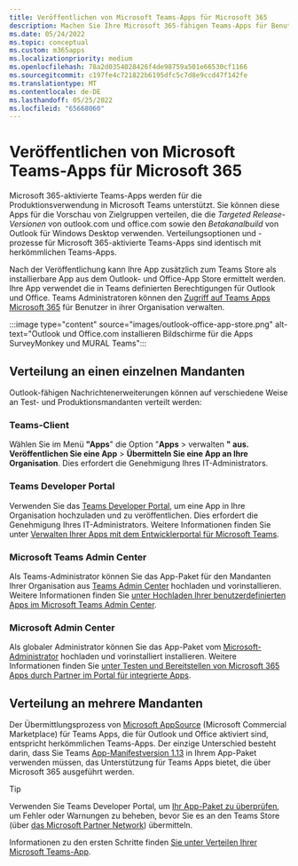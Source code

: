 ```yaml
---
title: Veröffentlichen von Microsoft Teams-Apps für Microsoft 365
description: Machen Sie Ihre Microsoft 365-fähigen Teams-Apps für Benutzer in Teams, Outlook und Office
ms.date: 05/24/2022
ms.topic: conceptual
ms.custom: m365apps
ms.localizationpriority: medium
ms.openlocfilehash: 78a2d0354028426f4de98759a501e66530cf1166
ms.sourcegitcommit: c197fe4c721822b6195dfc5c7d8e9ccd47f142fe
ms.translationtype: MT
ms.contentlocale: de-DE
ms.lasthandoff: 05/25/2022
ms.locfileid: "65668060"
---
```

# <a name="publish-teams-apps-for-microsoft-365"></a>Veröffentlichen von Microsoft Teams-Apps für Microsoft 365

Microsoft 365-aktivierte Teams-Apps werden für die Produktionsverwendung in Microsoft Teams unterstützt. Sie können diese Apps für die Vorschau von Zielgruppen verteilen, die die *Targeted Release-Versionen* von outlook.com und office.com sowie den *Betakanalbuild* von Outlook für Windows Desktop verwenden. Verteilungsoptionen und -prozesse für Microsoft 365-aktivierte Teams-Apps sind identisch mit herkömmlichen Teams-Apps.

Nach der Veröffentlichung kann Ihre App zusätzlich zum Teams Store als installierbare App aus dem Outlook- und Office-App Store ermittelt werden. Ihre App verwendet die in Teams definierten Berechtigungen für Outlook und Office. Teams Administratoren können den [Zugriff auf Teams Apps Microsoft 365](/MicrosoftTeams/manage-third-party-teams-apps) für Benutzer in ihrer Organisation verwalten.

:::image type="content" source="images/outlook-office-app-store.png" alt-text="Outlook und Office.com installieren Bildschirme für die Apps SurveyMonkey und MURAL Teams":::

## <a name="single-tenant-distribution"></a>Verteilung an einen einzelnen Mandanten

Outlook-fähigen Nachrichtenerweiterungen können auf verschiedene Weise an Test- und Produktionsmandanten verteilt werden:

### <a name="teams-client"></a>Teams-Client

Wählen Sie im Menü **"Apps**" die Option "**Apps** >  verwalten **" aus. Veröffentlichen Sie eine App** > **Übermitteln Sie eine App an Ihre Organisation**. Dies erfordert die Genehmigung Ihres IT-Administrators.

### <a name="teams-developer-portal"></a>Teams Developer Portal

Verwenden Sie das [Teams Developer Portal](https://dev.teams.microsoft.com/), um eine App in Ihre Organisation hochzuladen und zu veröffentlichen. Dies erfordert die Genehmigung Ihres IT-Administrators. Weitere Informationen finden Sie unter [Verwalten Ihrer Apps mit dem Entwicklerportal für Microsoft Teams](../concepts/build-and-test/teams-developer-portal.md).

### <a name="microsoft-teams-admin-center"></a>‎Microsoft Teams Admin Center

Als Teams-Administrator können Sie das App-Paket für den Mandanten Ihrer Organisation aus [Teams Admin Center](https://admin.teams.microsoft.com/) hochladen und vorinstallieren. Weitere Informationen finden Sie [unter Hochladen Ihrer benutzerdefinierten Apps im Microsoft Teams Admin Center](/MicrosoftTeams/upload-custom-apps).

### <a name="microsoft-admin-center"></a>Microsoft Admin Center

Als globaler Administrator können Sie das App-Paket vom [Microsoft-Administrator](https://admin.microsoft.com/) hochladen und vorinstalliert installieren. Weitere Informationen finden Sie [unter Testen und Bereitstellen von Microsoft 365 Apps durch Partner im Portal für integrierte Apps](/microsoft-365/admin/manage/test-and-deploy-microsoft-365-apps).

## <a name="multitenant-distribution"></a>Verteilung an mehrere Mandanten

Der Übermittlungsprozess von [Microsoft AppSource](https://appsource.microsoft.com/) (Microsoft Commercial Marketplace) für Teams Apps, die für Outlook und Office aktiviert sind, entspricht herkömmlichen Teams-Apps. Der einzige Unterschied besteht darin, dass Sie Teams [App-Manifestversion 1.13](../tabs/how-to/using-teams-client-sdk.md) in Ihrem App-Paket verwenden müssen, das Unterstützung für Teams Apps bietet, die über Microsoft 365 ausgeführt werden.

> [!TIP]
> Verwenden Sie Teams Developer Portal, um [Ihr App-Paket zu überprüfen](https://dev.teams.microsoft.com/validation), um Fehler oder Warnungen zu beheben, bevor Sie es an den Teams Store (über [das Microsoft Partner Network](https://partner.microsoft.com/)) übermitteln.

Informationen zu den ersten Schritte finden [Sie unter Verteilen Ihrer Microsoft Teams-App](../concepts/deploy-and-publish/apps-publish-overview.md).
